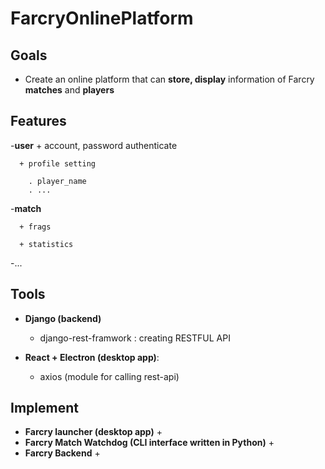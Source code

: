 # FarcryOnlinePlatform

## Goals
  - Create an online platform that can **store, display** information of Farcry **matches** and **players**

## Features
    
   -**user**
      + account, password authenticate
      
      + profile setting
   
        . player_name
        . ...
       
   -**match**
   
      + frags
      
      + statistics
   -...
## Tools

 - **Django (backend)**
      + django-rest-framwork : creating RESTFUL API
 
 - **React + Electron (desktop app)**:
      + axios (module for calling rest-api)

      
## Implement
- **Farcry launcher (desktop app)**
    + 
- **Farcry Match Watchdog (CLI interface written in Python)**
    + 
- **Farcry Backend**
    +